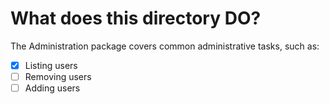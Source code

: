 # What does this directory DO?

The Administration package covers common administrative tasks, such as:
- [x] Listing users
- [ ] Removing users
- [ ] Adding users
